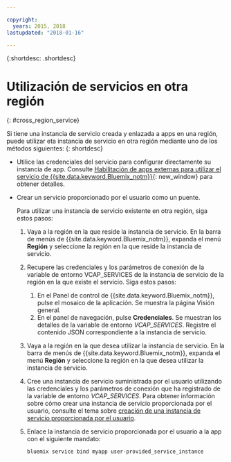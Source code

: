 ```yaml
---

copyright:
  years: 2015, 2018
lastupdated: "2018-01-16"

---
```


{:shortdesc: .shortdesc}

# Utilización de servicios en otra región
{: #cross_region_service}

Si tiene una instancia de servicio creada y enlazada a apps en una región, puede utilizar eta instancia de servicio en otra región mediante uno de los métodos siguientes:
{: shortdesc}

  * Utilice las credenciales del servicio para configurar directamente su instancia de app. Consulte [Habilitación de apps externas para utilizar el servicio de {{site.data.keyword.Bluemix_notm}}](/docs/apps/reqnsi.html#accser_external){: new_window} para obtener detalles.
  * Crear un servicio proporcionado por el usuario como un puente.

	Para utilizar una instancia de servicio existente en otra región, siga estos pasos:

      1. Vaya a la región en la que reside la instancia de servicio. En la barra de menús de {{site.data.keyword.Bluemix_notm}}, expanda el menú **Región** y seleccione la región en la que reside la instancia de servicio.

      2. Recupere las credenciales y los parámetros de conexión de la variable de entorno VCAP_SERVICES de la instancia de servicio de la región en la que existe el servicio. Siga estos pasos:

	       1. En el Panel de control de {{site.data.keyword.Bluemix_notm}}, pulse el mosaico de la aplicación. Se muestra la página Visión general.
	       2. En el panel de navegación, pulse **Credenciales**. Se muestran los detalles de la variable de entorno *VCAP_SERVICES*. Registre el contenido JSON correspondiente a la instancia de servicio.

      3. Vaya a la región en la que desea utilizar la instancia de servicio. En la barra de menús de {{site.data.keyword.Bluemix_notm}}, expanda el menú **Región** y seleccione la región en la que desea utilizar la instancia de servicio.

      4. Cree una instancia de servicio suministrada por el usuario utilizando las credenciales y los parámetros de conexión que ha registrado de la variable de entorno *VCAP_SERVICES*. Para obtener información sobre cómo crear una instancia de servicio proporcionada por el usuario, consulte el tema sobre [creación de una instancia de servicio proporcionada por el usuario](/docs/apps/reqnsi.html#user_provide_services).

      5. Enlace la instancia de servicio proporcionada por el usuario a la app con el siguiente mandato:

	     ```
	     bluemix service bind myapp user-provided_service_instance
	     ```
